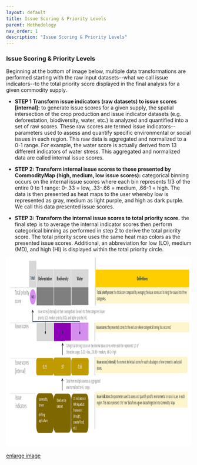 ```yaml
---
layout: default
title: Issue Scoring & Priority Levels
parent: Methodology
nav_order: 1
description: "Issue Scoring & Priority Levels"
---
```

### Issue Scoring & Priority Levels

Beginning at the bottom of image below, multiple data transformations are performed starting with the raw input datasets--what we call issue indicators--to the total priority score displayed in the final analysis for a given commodity supply. 

* **STEP 1 Transform issue indicators (raw datasets) to issue scores [internal]:** to generate issue scores for a given supply, the spatial intersection of the crop production and issue indicator datasets (e.g. deforestation, biodiversity, water, etc.) is analyzed and quantified into a set of raw scores. These raw scores are termed issue indicators--parameters used to assess and quantify specific environmental or social issues in each region. This raw data is aggregated and normalized to a 0-1 range. For example, the water score is actually derived from 13 different indicators of water stress. This aggregated and normalized data are called internal issue scores. 

* **STEP 2: Transform internal issue scores to those presented by CommodityMap (high, medium, low issue scores):** categorical binning occurs on the internal issue scores where each bin represents 1/3 of the entire 0 to 1 range:  0-.33 = low, .33-.66 = medium, .66-1 = high. The data is then presented as heat maps to the user whereby low is represented as gray, medium as light purple, and high as dark purple. We call this data presented issue scores. 

* **STEP 3: Transform the internal issue scores to total priority score.** the final step is to average the internal indicator scores then perform categorical binning as performed in step 2 to derive the total priority score. The total priority score uses the same heat map colors as the presented issue scores. Additional, an abbreviation for low (LO), medium (MD), and high (HI) is displayed within the total priority circle. 


<img src="..\..\images\issue scores crop.png" width="1280" height="513">

[enlarge image](https://thesustainabilityconsortium.github.io/CommodityMap-Help/images/issue%20scores%20crop.png)
